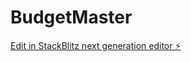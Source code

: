 # BudgetMaster

[Edit in StackBlitz next generation editor ⚡️](https://stackblitz.com/~/github.com/ZeruZeru77777/BudgetMaster)